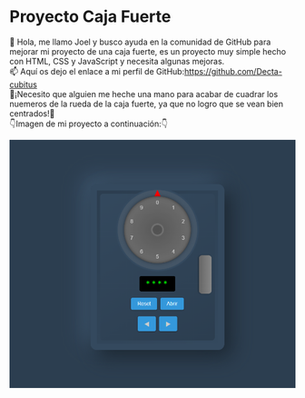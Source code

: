 # Proyecto Caja Fuerte
👋 Hola, me llamo Joel y busco ayuda en la comunidad de GitHub para mejorar mi proyecto de una caja fuerte, es un proyecto muy simple hecho con HTML, CSS y JavaScript y necesita algunas mejoras.<br>📫 Aquí os dejo el enlace a mi perfil de GitHub:https://github.com/Decta-cubitus <br>🚨¡Necesito que alguien me heche una mano para acabar de cuadrar los nuemeros de la rueda de la caja fuerte, ya que no logro que se vean bien centrados!🚨<br>👇Imagen de mi proyecto a continuación:👇<br> 

![CajaFuerte](https://github.com/Decta-Cubitus/CajaFuerte/blob/main/safe1.png)

